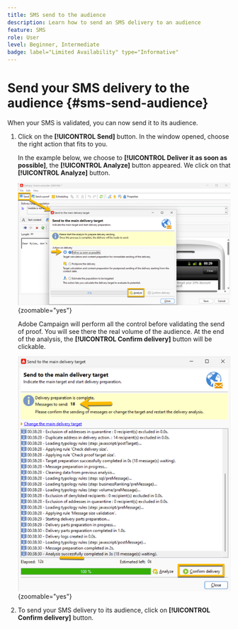 ```yaml
---
title: SMS send to the audience
description: Learn how to send an SMS delivery to an audience 
feature: SMS
role: User
level: Beginner, Intermediate
badge: label="Limited Availability" type="Informative"
---
```


# Send your SMS delivery to the audience {#sms-send-audience}

When your SMS is validated, you can now send it to its audience.

1. Click on the **[!UICONTROL Send]** button. 
In the window opened, choose the right action that fits to you.

    In the example below, we choose to **[!UICONTROL Deliver it as soon as possible]**, the **[!UICONTROL Analyze]** button appeared. We click on that **[!UICONTROL Analyze]** button.

    ![](assets/send_action.png){zoomable="yes"}

    Adobe Campaign will perform all the control before validating the send of proof. You will see there the real volume of the audience. At the end of the analysis, the **[!UICONTROL Confirm delivery]** button will be clickable.

    ![](assets/send_analyze.png){zoomable="yes"}

1. To send your SMS delivery to its audience, click on **[!UICONTROL Confirm delivery]** button.
